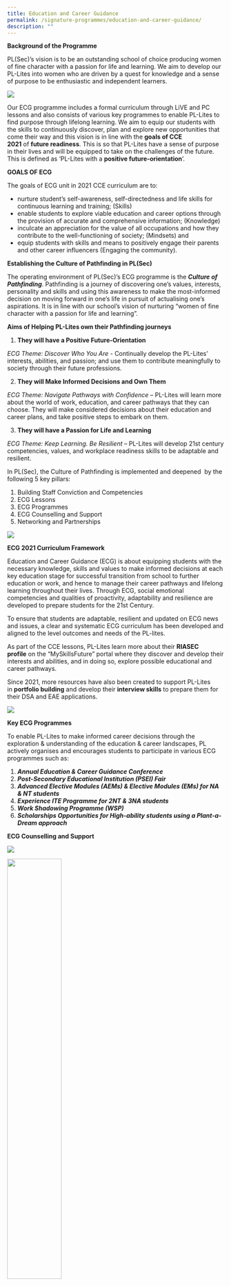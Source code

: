 ```yaml
---
title: Education and Career Guidance
permalink: /signature-programmes/education-and-career-guidance/
description: ""
---
```

**Background of the Programme**  

  
PL(Sec)’s vision is to be an outstanding school of choice producing women of fine character with a passion for life and learning. We aim to develop our PL-Lites into women who are driven by a quest for knowledge and a sense of purpose to be enthusiastic and independent learners.

![](/images/ecg01.png)

Our ECG programme includes a formal curriculum through LiVE and PC lessons and also consists of various key programmes to enable PL-Lites to find purpose through lifelong learning. We aim to equip our students with the skills to continuously discover, plan and explore new opportunities that come their way and this vision is in line with the&nbsp;**goals of CCE 2021**&nbsp;of&nbsp;**future readiness**. This is so that PL-Lites have a sense of purpose in their lives and will be equipped to take on the challenges of the future. This is defined as ‘PL-Lites with a&nbsp;**positive future-orientation**’.

**GOALS OF ECG**  
  
The goals of ECG unit in 2021 CCE curriculum are to:

*   nurture student’s self-awareness, self-directedness and life skills for continuous learning and training; (Skills)
*   enable students to explore viable education and career options through the provision of accurate and comprehensive information; (Knowledge)
*   inculcate an appreciation for the value of all occupations and how they contribute to the well-functioning of society; (Mindsets) and
*   equip students with skills and means to positively engage their parents and other career influencers (Engaging the community).

**Establishing the Culture of Pathfinding in PL(Sec)**  
  
The operating environment of PL(Sec)’s ECG programme is the&nbsp;**_Culture of Pathfinding_**. Pathfinding is a journey of discovering one’s values, interests, personality and skills and using this awareness to make the most-informed decision on moving forward in one’s life in pursuit of actualising one’s aspirations. It is in line with our school’s vision of nurturing “women of fine character with a passion for life and learning”.

**Aims of Helping PL-Lites own their Pathfinding journeys**

1.  **They will have a Positive Future-Orientation**

_ECG Theme: Discover Who You Are -_&nbsp;Continually develop the PL-Lites’ interests, abilities, and passion; and use them to contribute meaningfully to society through their future professions.

2.  **They will Make Informed Decisions and Own Them**

_ECG Theme: Navigate Pathways with Confidence_&nbsp;– PL-Lites will learn more about the world of work, education, and career pathways that they can choose. They will make considered decisions about their education and career plans, and take positive steps to embark on them.

3.  **They will have a Passion for Life and Learning**

_ECG Theme: Keep Learning. Be Resilient_&nbsp;– PL-Lites will develop 21st century competencies, values, and workplace readiness skills to be adaptable and resilient.

In PL(Sec), the Culture of Pathfinding is implemented and deepened &nbsp;by the following 5 key pillars:  
  

1.  Building Staff Conviction and Competencies
2.  ECG Lessons
3.  ECG Programmes
4.  ECG Counselling and Support
5.  Networking and Partnerships

![](/images/ecg02.png)

**ECG 2021 Curriculum Framework**  
  
Education and Career Guidance (ECG) is about equipping students with the necessary knowledge, skills and values to make informed decisions at each key education stage for successful transition from school to further education or work, and hence to manage their career pathways and lifelong learning throughout their lives. Through ECG, social emotional competencies and qualities of proactivity, adaptability and resilience are developed to prepare students for the 21st Century.  
  
To ensure that students are adaptable, resilient and updated on ECG news and issues, a clear and systematic ECG curriculum has been developed and aligned to the level outcomes and needs of the PL-lites.  
  
As part of the CCE lessons, PL-Lites learn more about their&nbsp;**RIASEC profile**&nbsp;on the “MySkillsFuture” portal where they discover and develop their interests and abilities, and in doing so, explore possible educational and career pathways.  
  
Since 2021, more resources have also been created to support PL-Lites in&nbsp;**portfolio building**&nbsp;and develop their&nbsp;**interview skills**&nbsp;to prepare them for their DSA and EAE applications.

![](/images/ecg03.png)

**Key ECG Programmes**  
  
To enable PL-Lites to make informed career decisions through the exploration &amp; understanding of the education &amp; career landscapes, PL actively organises and encourages students to participate in various ECG programmes such as:

1.  **_Annual Education &amp; Career Guidance Conference_**
2.  **_Post-Secondary Educational Institution (PSEI) Fair_**
3.  **_Advanced Elective Modules (AEMs) &amp; Elective Modules (EMs) for NA &amp; NT students_**
4.  **_Experience ITE Programme for 2NT &amp; 3NA students_**
5.  **_Work Shadowing Programme (WSP)_**
6.  **_Scholarships Opportunities for High-ability students using a Plant-a-Dream approach_**

**ECG Counselling and Support**

![](/images/ecg07.png)


<img src="/images/Ms%20Priscilla%20Chong%20ECG.jpg" style="width:50%">
		 
Our ECG Counsellor (Ms Priscilla Chong) is stationed at the school library on&nbsp;**Mondays**&nbsp;and&nbsp;**Thursdays**&nbsp;to provide support to PL-lites (individually or in small groups) in making informed decisions on post-secondary education and career options. Students who would like to explore more about subject choices, enquire about post-secondary education pathways or find out more about their career interests, strengths and passions, can have a chat with her.

**Appointment Link:**&nbsp;[https://go.gov.sg/plmgss-ecg  
](https://go.gov.sg/plmgss-ecg)

**Networking and Partnerships**  
  
To support the school’s wide range of ECG programmes, there is a robust partnership and engagement of internal and external partners such as parents, PL Alumnae, PSEIs and external organisations.

![](/images/ecg05.png)

**Useful links**

**My Skills Future Portal**

*   [http://go.gov.sg/mysfsec](http://go.gov.sg/mysfsec)

**MOE Coursefinder**

*   [https://www.moe.gov.sg/coursefinder](https://www.moe.gov.sg/coursefinder)

**JAE / JIE N and JIE O Booklets**  

*   Please [click here](https://plmgss.moe.edu.sg/articles/admission-booklets/) to access the booklets.  
    

**Information on Scholarships**

*   [https://www.plmgss.moe.edu.sg/instructional-programmes/post-secondary-scholarships](https://staging.d31lf6q9623hn3.amplifyapp.com/instructional-programmes/post-secondary-scholarships)
